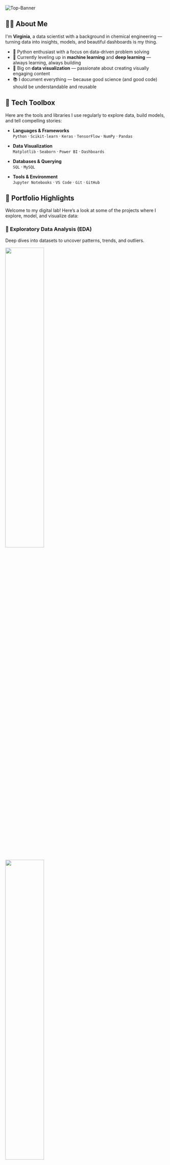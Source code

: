 ![Top-Banner](https://github.com/user-attachments/assets/e5fe07d0-cc52-49a6-a075-b83b2d75d09a)

## 👩‍🔬 About Me

I'm **Virginia**, a data scientist with a background in chemical engineering — turning data into insights, models, and beautiful dashboards is my thing.

- 🐍 Python enthusiast with a focus on data-driven problem solving  
- 🤖 Currently leveling up in **machine learning** and **deep learning** — always learning, always building  
- 🎨 Big on **data visualization** — passionate about creating visually engaging content
- 📚 I document everything — because good science (and good code) should be understandable and reusable  

## 🧰 Tech Toolbox

Here are the tools and libraries I use regularly to explore data, build models, and tell compelling stories:

- **Languages & Frameworks**  
`Python` · `Scikit-learn` · `Keras` · `TensorFlow` · `NumPy` · `Pandas`

- **Data Visualization**  
`Matplotlib` · `Seaborn` · `Power BI` · `Dashboards`

- **Databases & Querying**  
`SQL` · `MySQL`

- **Tools & Environment**  
`Jupyter Notebooks` · `VS Code` · `Git` · `GitHub`

## 🚀 Portfolio Highlights

Welcome to my digital lab! Here’s a look at some of the projects where I explore, model, and visualize data:

### 🧐 Exploratory Data Analysis (EDA)  
Deep dives into datasets to uncover patterns, trends, and outliers.  
<p align="left">
<a href="https://github.com/herrerovir/Python-web-scraping-chemical-producers">
<img width='49%' align="center" src="https://github-readme-stats.vercel.app/api/pin/?username=herrerovir&repo=Python-web-scraping-chemical-producers&border_color=3090C7&bg_color=0D1117&title_color=3090C7&text_color=8B949E&icon_color=3090C7"/></a>
  <span>&nbsp;</span>
<a href="https://github.com/herrerovir/Python-gym-exercises-exploratory-data-analysis">
<img width='49%' align="center" src="https://github-readme-stats.vercel.app/api/pin/?username=herrerovir&repo=Python-gym-exercises-exploratory-data-analysis&border_color=3090C7&bg_color=0D1117&title_color=3090C7&text_color=8B949E&icon_color=3090C7"/></a>

<p align="left">
<a href="https://github.com/herrerovir/Python-movies-eda">
<img width='49%' align="center"src="https://github-readme-stats.vercel.app/api/pin/?username=herrerovir&repo=Python-movies-eda&border_color=3090C7&bg_color=0D1117&title_color=3090C7&text_color=8B949E&icon_color=3090C7"/></a>
  <span>&nbsp;</span>
<a href="https://github.com/herrerovir/Python-co2-emissions">
<img width='49%' align="center"src="https://github-readme-stats.vercel.app/api/pin/?username=herrerovir&repo=Python-co2-emissions&border_color=3090C7&bg_color=0D1117&title_color=3090C7&text_color=8B949E&icon_color=3090C7"/></a>
</p>

### 🤖 Machine Learning  
Projects that involve building, tuning, and evaluating ML models using real-world data.

<p align="left">
<a href="https://github.com/herrerovir/ML-steel-industry-energy-consumption-forecasting">
<img width='49%' align="center" src="https://github-readme-stats.vercel.app/api/pin/?username=herrerovir&repo=ML-steel-industry-energy-consumption-forecasting&border_color=3090C7&bg_color=0D1117&title_color=3090C7&text_color=8B949E&icon_color=3090C7"/></a>
  <span>&nbsp;</span>
<a href="https://github.com/herrerovir/ML-predictive-maintenance-of-industrial-machinery">
<img width='49%' align="center" src="https://github-readme-stats.vercel.app/api/pin/?username=herrerovir&repo=ML-predictive-maintenance-of-industrial-machinery&border_color=3090C7&bg_color=0D1117&title_color=3090C7&text_color=8B949E&icon_color=3090C7"/></a>

### 🧠 Deep Learning  
Early-stage experiments with neural networks, computer vision, and more to come.
> *Coming soon*

### ⚙️ SQL Workflows  
Clean and efficient queries to power data pipelines and support analytics.

<p align="left">
<a href="https://github.com/herrerovir/SQL-world-layoffs">
<img width='49%' align="center"src="https://github-readme-stats.vercel.app/api/pin/?username=herrerovir&repo=SQL-world-layoffs&border_color=3090C7&bg_color=0D1117&title_color=3090C7&text_color=8B949E&icon_color=3090C7" /></a>
<span>&nbsp;</span>
<a href="https://github.com/herrerovir/SQL-world-life-expectancy">
<img width='49%' align="center"src="https://github-readme-stats.vercel.app/api/pin/?username=herrerovir&repo=SQL-world-life-expectancy&border_color=3090C7&bg_color=0D1117&title_color=3090C7&text_color=8B949E&icon_color=3090C7"/></a>
</p>

<p align="left">
<a href="https://github.com/herrerovir/SQL-US-household-income">
<img width='49%' align="center"src="https://github-readme-stats.vercel.app/api/pin/?username=herrerovir&repo=SQL-US-household-income&border_color=3090C7&bg_color=0D1117&title_color=3090C7&text_color=8B949E&icon_color=3090C7"/></a>
  <span>&nbsp;</span>
<a href="https://github.com/herrerovir/SQL-automated-data-cleaning">
<img width='49%' align="center"src="https://github-readme-stats.vercel.app/api/pin/?username=herrerovir&repo=SQL-automated-data-cleaning&border_color=3090C7&bg_color=0D1117&title_color=3090C7&text_color=8B949E&icon_color=3090C7"/></a>
</p>

### 📊 BI & Dashboards  
Power BI projects that bring data to life through dynamic, interactive dashboards.

<p align="left">
<a href="https://github.com/herrerovir/Power-BI-sports-product-sales-analysis">
<img width='49%' align="center"src="https://github-readme-stats.vercel.app/api/pin/?username=herrerovir&repo=Power-BI-sports-product-sales-analysis&border_color=3090C7&bg_color=0D1117&title_color=3090C7&text_color=8B949E&icon_color=3090C7" /></a>
  <span>&nbsp;</span>
<a href="https://github.com/herrerovir/Power-BI-human-resources-analytics">
<img width='49%' align="center"src="https://github-readme-stats.vercel.app/api/pin/?username=herrerovir&repo=Power-BI-human-resources-analytics&border_color=3090C7&bg_color=0D1117&title_color=3090C7&text_color=8B949E&icon_color=3090C7"/></a>
</p>

### 🐍 Python Automation  
Automated scripts to clean data, generate reports, or streamline repetitive workflows.

<p align="left">
<a href="https://github.com/herrerovir/Gmail-weekly-email-automation">
<img width='49%' align="center"src="https://github-readme-stats.vercel.app/api/pin/?username=herrerovir&repo=Gmail-weekly-email-automation&border_color=3090C7&bg_color=0D1117&title_color=3090C7&text_color=8B949E&icon_color=3090C7"/></a>
  <span>&nbsp;</span>
<a href="https://github.com/herrerovir/Automated-back-up-to-google-drive">
<img width='49%' align="center"src="https://github-readme-stats.vercel.app/api/pin/?username=herrerovir&repo=Automated-back-up-to-google-drive&border_color=3090C7&bg_color=0D1117&title_color=3090C7&text_color=8B949E&icon_color=3090C7"/></a>
</p>

## 🛠️ What's Next?

I’m always working on something new — follow along as I keep learning, building, and sharing projects that blend code, design, and storytelling.

🎯 *Let’s connect! If you’re into data, ML, or just cool visualizations — I’d love to hear from you.*

